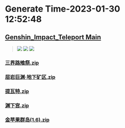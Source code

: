 # Generate Time-2023-01-30 12:52:48

## [Genshin_Impact_Teleport Main](https://github.com/Sam5440/Genshin_Impact_Teleport/edit/main/README.md)

>![](https://komarev.com/ghpvc/?username=done439)
>![](https://komarev.com/ghpvc/?username=done438)
>![](https://komarev.com/ghpvc/?username=done437)

### [三界路飨祭.zip](https://raw.githubusercontent.com/Sam5440/Genshin_Impact_Teleport/download/AutoGeneratePoint/Points%28SortByItemKind%29%5Bver2.8%5D%5Bcn-en%5D%5B2022-10-19%5D/Teleport%20ALL%20Range20m%20y_offset_3m%20CN/%E6%80%AA%E7%89%A9/%E5%8F%B2%E8%8E%B1%E5%A7%86/%E4%B8%89%E7%95%8C%E8%B7%AF%E9%A3%A8%E7%A5%AD.zip)

### [层岩巨渊·地下矿区.zip](https://raw.githubusercontent.com/Sam5440/Genshin_Impact_Teleport/download/AutoGeneratePoint/Points%28SortByItemKind%29%5Bver2.8%5D%5Bcn-en%5D%5B2022-10-19%5D/Teleport%20ALL%20Range20m%20y_offset_3m%20CN/%E6%80%AA%E7%89%A9/%E5%8F%B2%E8%8E%B1%E5%A7%86/%E5%B1%82%E5%B2%A9%E5%B7%A8%E6%B8%8A%C2%B7%E5%9C%B0%E4%B8%8B%E7%9F%BF%E5%8C%BA.zip)

### [提瓦特.zip](https://raw.githubusercontent.com/Sam5440/Genshin_Impact_Teleport/download/AutoGeneratePoint/Points%28SortByItemKind%29%5Bver2.8%5D%5Bcn-en%5D%5B2022-10-19%5D/Teleport%20ALL%20Range20m%20y_offset_3m%20CN/%E6%80%AA%E7%89%A9/%E5%8F%B2%E8%8E%B1%E5%A7%86/%E6%8F%90%E7%93%A6%E7%89%B9.zip)

### [渊下宫.zip](https://raw.githubusercontent.com/Sam5440/Genshin_Impact_Teleport/download/AutoGeneratePoint/Points%28SortByItemKind%29%5Bver2.8%5D%5Bcn-en%5D%5B2022-10-19%5D/Teleport%20ALL%20Range20m%20y_offset_3m%20CN/%E6%80%AA%E7%89%A9/%E5%8F%B2%E8%8E%B1%E5%A7%86/%E6%B8%8A%E4%B8%8B%E5%AE%AB.zip)

### [金苹果群岛(1.6).zip](https://raw.githubusercontent.com/Sam5440/Genshin_Impact_Teleport/download/AutoGeneratePoint/Points%28SortByItemKind%29%5Bver2.8%5D%5Bcn-en%5D%5B2022-10-19%5D/Teleport%20ALL%20Range20m%20y_offset_3m%20CN/%E6%80%AA%E7%89%A9/%E5%8F%B2%E8%8E%B1%E5%A7%86/%E9%87%91%E8%8B%B9%E6%9E%9C%E7%BE%A4%E5%B2%9B%281.6%29.zip)

